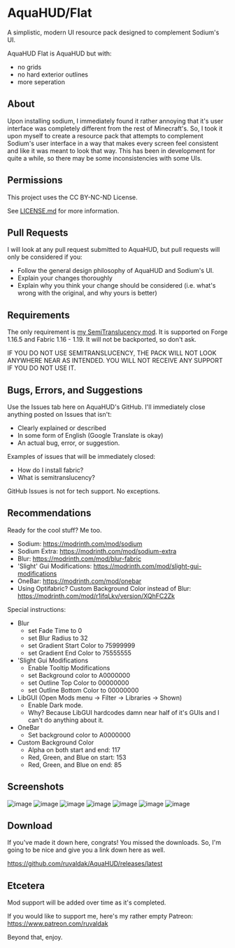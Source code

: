 # AquaHUD/Flat
A simplistic, modern UI resource pack designed to complement Sodium's UI.

AquaHUD Flat is AquaHUD but with:
 * no grids
 * no hard exterior outlines
 * more seperation

## About
Upon installing sodium, I immediately found it rather annoying that it's user interface was completely different from the rest of Minecraft's. So, I took it upon myself to create a resource pack that attempts to complement Sodium's user interface in a way that makes every screen feel consistent and like it was meant to look that way. This has been in development for quite a while, so there may be some inconsistencies with some UIs.

## Permissions
This project uses the CC BY-NC-ND License.

See [LICENSE.md](https://github.com/ruvaldak/AquaHUD/blob/main/LICENSE.md) for more information.

## Pull Requests
I will look at any pull request submitted to AquaHUD, but pull requests will only be considered if you:
 * Follow the general design philosophy of AquaHUD and Sodium's UI.
 * Explain your changes thoroughly
 * Explain why you think your change should be considered (i.e. what's wrong with the original, and why yours is better)

## Requirements
The only requirement is [my SemiTranslucency mod](https://modrinth.com/mod/semitranslucency). It is supported on Forge 1.16.5 and Fabric 1.16 - 1.19. It will not be backported, so don't ask.

IF YOU DO NOT USE SEMITRANSLUCENCY, THE PACK WILL NOT LOOK ANYWHERE NEAR AS INTENDED. YOU WILL NOT RECEIVE ANY SUPPORT IF YOU DO NOT USE IT.

## Bugs, Errors, and Suggestions
Use the Issues tab here on AquaHUD's GitHub. I'll immediately close anything posted on Issues that isn't:
 * Clearly explained or described
 * In some form of English (Google Translate is okay)
 * An actual bug, error, or suggestion.

Examples of issues that will be immediately closed:
 * How do I install fabric?
 * What is semitranslucency?

GitHub Issues is not for tech support. No exceptions.

## Recommendations
Ready for the cool stuff? Me too.

 * Sodium: https://modrinth.com/mod/sodium
 * Sodium Extra: https://modrinth.com/mod/sodium-extra
 * Blur: https://modrinth.com/mod/blur-fabric
 * 'Slight' Gui Modifications: https://modrinth.com/mod/slight-gui-modifications
 * OneBar: https://modrinth.com/mod/onebar
 * Using Optifabric? Custom Background Color instead of Blur: https://modrinth.com/mod/r1ifqLkv/version/XQhFC2Zk

Special instructions:

 * Blur
      * set Fade Time to 0
      * set Blur Radius to 32
      * set Gradient Start Color to 75999999
      * set Gradient End Color to 75555555
 * 'Slight Gui Modifications
      * Enable Tooltip Modifications
      * set Background color to A0000000
      * set Outline Top Color to 00000000
      * set Outline Bottom Color to 00000000
 * LibGUI (Open Mods menu -> Filter -> Libraries -> Shown)
      * Enable Dark mode.
      * Why? Because LibGUI hardcodes damn near half of it's GUIs and I can't do anything about it.
 * OneBar
      * Set background color to A0000000
 * Custom Background Color
      * Alpha on both start and end: 117
      * Red, Green, and Blue on start: 153
      * Red, Green, and Blue on end: 85

## Screenshots

![image](https://user-images.githubusercontent.com/37855219/173999143-821103fe-c0c5-4453-93d3-6113d4f6fe1f.png)
![image](https://user-images.githubusercontent.com/37855219/173999236-320b0498-a812-4b89-acb5-4f7f4ff7d984.png)
![image](https://user-images.githubusercontent.com/37855219/173999473-2970b686-0666-4c78-b1cd-8ab67ddf78a9.png)
![image](https://user-images.githubusercontent.com/37855219/173999650-6d59ffab-e451-4feb-8003-0ba4b36ca171.png)
![image](https://user-images.githubusercontent.com/37855219/173999787-088b137e-12cd-4f29-bfe0-0eeb15130b65.png)
![image](https://user-images.githubusercontent.com/37855219/173999882-a06b7b45-e2bc-4783-b7e0-062a5c0e49a8.png)
![image](https://user-images.githubusercontent.com/37855219/173999965-1bb0d054-4cdc-4c31-96b7-152ebe9c2635.png)

## Download
If you've made it down here, congrats! You missed the downloads. So, I'm going to be nice and give you a link down here as well.

https://github.com/ruvaldak/AquaHUD/releases/latest

## Etcetera

Mod support will be added over time as it's completed.

If you would like to support me, here's my rather empty Patreon: https://www.patreon.com/ruvaldak

Beyond that, enjoy.
